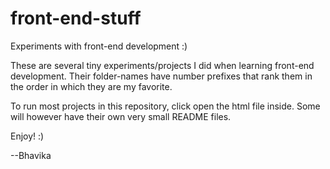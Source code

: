 # front-end-stuff
Experiments with front-end development :)

These are several tiny experiments/projects I did when learning front-end development.
Their folder-names have number prefixes that rank them in the order in which they are my favorite.

To run most projects in this repository, click open the html file inside.
Some will however have their own very small README files.

Enjoy! :)

--Bhavika
